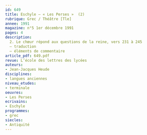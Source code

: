 ```yaml
---
id: 649
title: Eschyle – « Les Perses »  (2)
rubrique: Grec / Théâtre [Tle]
annee: 1991
magazine: n°5 1er décembre 1991
pages: 4
description: 
  2. Le chœur répond aux questions de la reine, vers 231 à 245
  – traduction
  – éléments de commentaire
article_pdf: 649.pdf
revue: L’école des lettres des lycées
auteurs:
- Jean-Jacques Heude
disciplines:
- langues anciennes
niveau_etudes:
- terminale
oeuvres:
- Les Perses
ecrivains:
- Eschyle
programmes:
- grec
siecles:
- Antiquité
---
```

